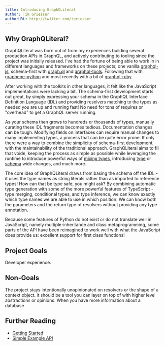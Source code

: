 ```yaml
---
title: Introducing GraphQLiteral
author: Tim Griesser
authorURL: http://twitter.com/tgriesser
---
```


## Why GraphQLiteral?

GraphQLiteral was born out of from my experiences building several production APIs in GraphQL, and actively contributing to tooling since the project was initially released. I've had the fortune of being able to work in in different languages and frameworks on these projects; one vanilla [graphql-js](https://github.com/graphql/graphql-js), schema-first with [graph.ql](https://github.com/matthewmueller/graph.ql) and [graphql-tools](https://github.com/graphql/graphql-js). Following that with [graphene-python](https://docs.graphene-python.org/en/latest/) and most recently with a bit of [graphql-ruby](https://github.com/rmosolgo/graphql-ruby).

After working with the toolkits in other languages, it felt like the JavaScript implementations were lacking a bit. <!--truncate--> The schema-first development starts out great, by simply expressing your schema in the GraphQL Interface Definition Language (IDL) and providing resolvers matching to the types as needed you are up and running fast! No need for tons of requires or "overhead" to get a GraphQL server running.

As your schema then grows to hundreds or thousands of types, manually curating these IDL fragments becomes tedious. Documentation changes can be tough. Modifying fields on interfaces can require manual changes to many implementing types, a process that can be quite error prone. If only there were a way to combine the simplicity of schema-first development, with the maintainability of the traditional approach. GraphQLiteral aims to fill that voide, keeping the process as simple as possible while leveraging the runtime to introduce powerful ways of [mixing types](), introducing [type]() or [schema]() wide changes, and much more.

The core idea of GraphQLiteral draws from basing the schema off the IDL - it uses the type names as string literals rather than as imported to reference types! How can that be type safe, you might ask? By combining automatic type generation with some of the more powerful features of TypeScript - type merging, conditional types, and type inference, we can know exactly which type names we are able to use in which position. We can know both the parameters and the return type of resolvers without providing any type annotation.

Because some features of Python do not exist or do not translate well in JavaScript, namely multiple-inheritance and class metaprogramming, some parts of the API have been reimagined to work well with what the JavaScript does provide us: excellent support for first class functions!

## Project Goals

Developer experience.

## Non-Goals

The project stays intentionally unopinionated on resolvers or the shape of a context object. It should be a tool you can layer on top of with higher level abstractions or opinions. When you have more information about a database

## Further Reading

- [Getting Started]()
- [Simple Example API]()
